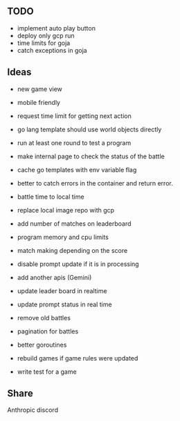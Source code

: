 ## TODO

* implement auto play button
* deploy only gcp run
* time limits for goja
* catch exceptions in goja

## Ideas

* new game view
* mobile friendly
* request time limit for getting next action
* go lang template should use world objects directly
* run at least one round to test a program
* make internal page to check the status of the battle
* cache go templates with env variable flag
* better to catch errors in the container and return error.
* battle time to local time
* replace local image repo with gcp
* add number of matches on leaderboard
* program memory and cpu limits
* match making depending on the score
* disable prompt update if it is in processing

* add another apis (Gemini)
* update leader board in realtime
* update prompt status in real time
* remove old battles
* pagination for battles
* better goroutines
* rebuild games if game rules were updated
* write test for a game

## Share

Anthropic discord
